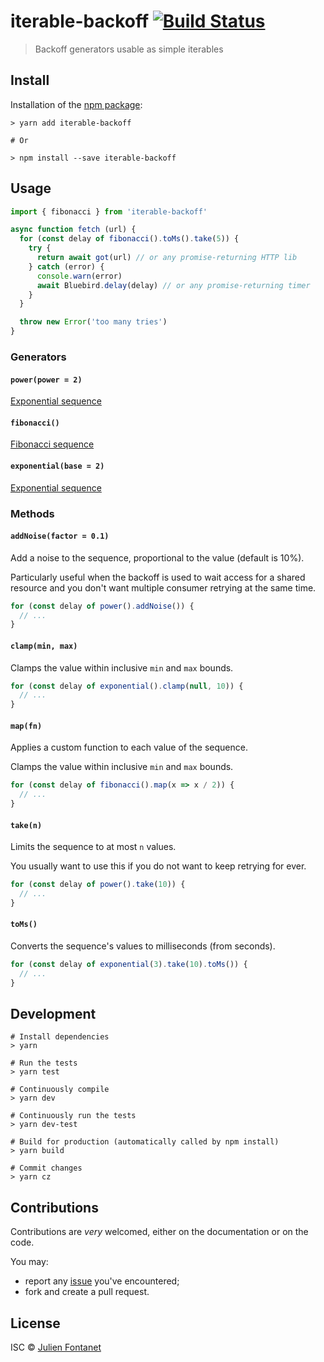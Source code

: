 # iterable-backoff [![Build Status](https://travis-ci.org/JsCommunity/iterable-backoff.png?branch=master)](https://travis-ci.org/JsCommunity/iterable-backoff)

> Backoff generators usable as simple iterables

## Install

Installation of the [npm package](https://npmjs.org/package/iterable-backoff):

```
> yarn add iterable-backoff

# Or

> npm install --save iterable-backoff
```

## Usage

```js
import { fibonacci } from 'iterable-backoff'

async function fetch (url) {
  for (const delay of fibonacci().toMs().take(5)) {
    try {
      return await got(url) // or any promise-returning HTTP lib
    } catch (error) {
      console.warn(error)
      await Bluebird.delay(delay) // or any promise-returning timer
    }
  }

  throw new Error('too many tries')
}
```

### Generators

#### `power(power = 2)`

[Exponential sequence](https://en.wikipedia.org/wiki/Power_function)

#### `fibonacci()`

[Fibonacci sequence](https://en.wikipedia.org/wiki/Fibonacci_number)

#### `exponential(base = 2)`

[Exponential sequence](https://en.wikipedia.org/wiki/Exponential_function)

### Methods

#### `addNoise(factor = 0.1)`

Add a noise to the sequence, proportional to the value (default is
10%).

Particularly useful when the backoff is used to wait access for a
shared resource and you don't want multiple consumer retrying at the
same time.

```js
for (const delay of power().addNoise()) {
  // ...
}
```

#### `clamp(min, max)`

Clamps the value within inclusive `min` and `max` bounds.

```js
for (const delay of exponential().clamp(null, 10)) {
  // ...
}
```

#### `map(fn)`

Applies a custom function to each value of the sequence.

Clamps the value within inclusive `min` and `max` bounds.

```js
for (const delay of fibonacci().map(x => x / 2)) {
  // ...
}
```

#### `take(n)`

Limits the sequence to at most `n` values.

You usually want to use this if you do not want to keep retrying for
ever.

```js
for (const delay of power().take(10)) {
  // ...
}
```

#### `toMs()`

Converts the sequence's values to milliseconds (from seconds).

```js
for (const delay of exponential(3).take(10).toMs()) {
  // ...
}
```

## Development

```
# Install dependencies
> yarn

# Run the tests
> yarn test

# Continuously compile
> yarn dev

# Continuously run the tests
> yarn dev-test

# Build for production (automatically called by npm install)
> yarn build

# Commit changes
> yarn cz
```

## Contributions

Contributions are *very* welcomed, either on the documentation or on
the code.

You may:

- report any [issue](https://github.com/JsCommunity/iterable-backoff/issues)
  you've encountered;
- fork and create a pull request.

## License

ISC © [Julien Fontanet](https://github.com/julien-f)
